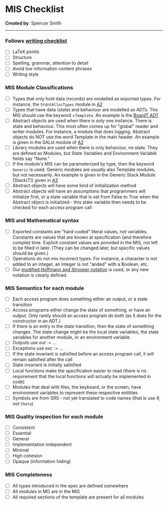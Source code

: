 # MIS Checklist

**Created by**: Spencer Smith

---
### Follows [writing checklist](https://github.com/ssm-lab/capstone--source-code-optimizer/blob/main/docs/Checklists/Writing-Checklist.pdf)
  - [ ] LaTeX points
  - [ ] Structure
  - [ ] Spelling, grammar, attention to detail
  - [ ] Avoid low information content phrases
  - [ ] Writing style
### MIS Module Classifications
  - [ ] Types that only hold data (records) are modelled as exported types.  For
    instance, the `StdntAllocTypes` module in [A2](https://gitlab.cas.mcmaster.ca/smiths/se2aa4_cs2me3/blob/master/Assignments/A2/A2.pdf)
  - [ ] Types that have data (state) and behaviour are modelled as ADTs.  The
    MIS should use the keyword +`Template`.  An example is the [BoardT ADT](https://gitlab.cas.mcmaster.ca/smiths/se2aa4_cs2me3/blob/master/Assignments/A3/A3Soln/A3P1_Spec.pdf)
  - [ ] Abstract objects are used when there is only one instance.  There is
    state and behaviour.  This most
    often comes up for "global" reader and writer modules.  For instance, a
    module that does logging.  Abstract objects do NOT use the word Template in
    the main header.  An example is given in the SALst module of [A2](https://gitlab.cas.mcmaster.ca/smiths/se2aa4_cs2me3/blob/master/Assignments/A2/A2.pdf)
  - [ ] Library modules are used when there is only behaviour, no state.  They
      are defined as Modules, but State Variables and Environment Variable
      fields say "None."
  - [ ] If the module's MIS can be parameterized by type, then the keyword
    `Generic` is used.  Generic modules are usually also Template
    modules, but not necessarily.  An example is given in the Generic Stack
    Module (Stack(T)) given in [A3](https://gitlab.cas.mcmaster.ca/smiths/se2aa4_cs2me3/blob/master/Assignments/A3/A3Soln/A3P1_Spec.pdf)
  - [ ] Abstract objects will have some kind of initialization method
  - [ ] Abstract objects will have an assumptions that programmers will
      initialize first, or a state variable that is set from False to True when
      the Abstract object is initialized - this state variable then needs to be
      checked for each access program call

### MIS and Mathematical syntax
  - [ ] Exported constants are "hard-coded" literal values, not variables.
    Constants are values that are known at specification (and therefore compile)
    time.  Explicit constant values are provided in the MIS, not left to be
    filled in later.  (They can be changed later, but specific values should be given.)
  - [ ] Operations do not mix incorrect types.  For instance, a character is not
    added to an integer, an integer is not "anded" with a Boolean, etc.
  - [ ] Our [modified Hoffmann and Strooper notation](https://gitlab.cas.mcmaster.ca/smiths/se2aa4_cs2me3/-/blob/master/MISFormat/MISFormat.pdf) is used, or any new notation is
    clearly defined.

### MIS Semantics for each module
  - [ ] Each access program does something either an output, or a state
    transition
  - [ ] Access programs either change the state of something, or have an output.
    Only rarely should an access program do both (as it does for the constructor
    in an ADT.)
  - [ ] If there is an entry in the state transition, then the state of
    something changes.  The state change might be the local state variables, the
    state variables for another module, or an environment variable.
  - [ ] Outputs use $out := ...$
  - [ ] Exceptions use $exc := ...$
  - [ ] If the state invariant is satisfied before an access program call, it
    will remain satisfied after the call
  - [ ] State invariant is initially satisfied
  - [ ] Local functions make the specification easier to read (there is no
    requirement that the local functions will actually be implemented in code)
  - [ ] Modules that deal with files, the keyboard, or the screen, have
    environment variables to represent these respective entitites
  - [ ] Symbols are from SRS - not yet translated to code names (that is use
    $\theta$, not `theta`)

### MIS Quality inspection for each module
  - [ ] Consistent
  - [ ] Essential
  - [ ] General
  - [ ] Implementation independent
  - [ ] Minimal
  - [ ] High cohesion
  - [ ] Opaque (information hiding)

### MIS Completeness
  - [ ] All types introduced in the spec are defined somewhere
  - [ ] All modules in MG are in the MIS
  - [ ] All required sections of the template are present for all modules